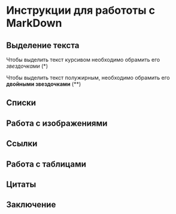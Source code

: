 # Инструкции для работоты с MarkDown

## Выделение текста 
Чтобы выделить текст курсивом необходимо обрамить его  *звездочками* (*)

Чтобы выделить текст полужирным, необходимо обрамить его **двойными звездочками** (**)

## Списки

## Работа с изображениями

## Ссылки

## Работа с таблицами

## Цитаты

## Заключение